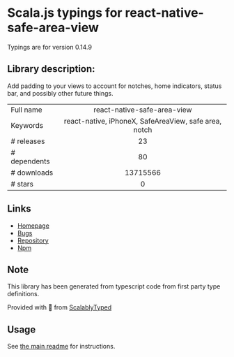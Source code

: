 
# Scala.js typings for react-native-safe-area-view

Typings are for version 0.14.9

## Library description:
Add padding to your views to account for notches, home indicators, status bar, and possibly other future things.

|                    |                 |
| ------------------ | :-------------: |
| Full name          | react-native-safe-area-view |
| Keywords           | react-native, iPhoneX, SafeAreaView, safe area, notch |
| # releases         | 23 |
| # dependents       | 80 |
| # downloads        | 13715566 |
| # stars            | 0 |

## Links
- [Homepage](https://github.com/react-community/react-native-safe-area-view#readme)
- [Bugs](https://github.com/react-community/react-native-safe-area-view/issues)
- [Repository](https://github.com/react-community/react-native-safe-area-view)
- [Npm](https://www.npmjs.com/package/react-native-safe-area-view)
    


## Note
This library has been generated from typescript code from first party type definitions.

Provided with :purple_heart: from [ScalablyTyped](https://github.com/oyvindberg/ScalablyTyped)

## Usage
See [the main readme](../../readme.md) for instructions.


